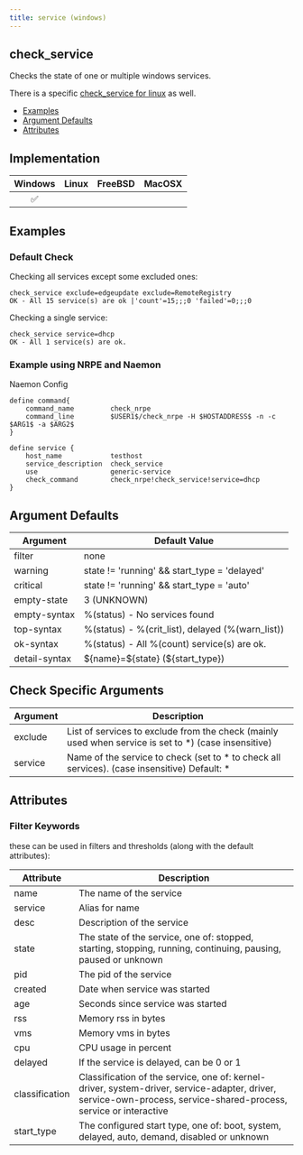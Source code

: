 ```yaml
---
title: service (windows)
---
```


## check_service

Checks the state of one or multiple windows services.

There is a specific [check_service for linux](../check_service_linux) as well.

- [Examples](#examples)
- [Argument Defaults](#argument-defaults)
- [Attributes](#attributes)

## Implementation

| Windows            | Linux | FreeBSD | MacOSX |
|:------------------:|:-----:|:-------:|:------:|
| :white_check_mark: |       |         |        |

## Examples

### Default Check

Checking all services except some excluded ones:

    check_service exclude=edgeupdate exclude=RemoteRegistry
    OK - All 15 service(s) are ok |'count'=15;;;0 'failed'=0;;;0

Checking a single service:

    check_service service=dhcp
    OK - All 1 service(s) are ok.

### Example using NRPE and Naemon

Naemon Config

    define command{
        command_name         check_nrpe
        command_line         $USER1$/check_nrpe -H $HOSTADDRESS$ -n -c $ARG1$ -a $ARG2$
    }

    define service {
        host_name            testhost
        service_description  check_service
        use                  generic-service
        check_command        check_nrpe!check_service!service=dhcp
    }

## Argument Defaults

| Argument      | Default Value                                    |
| ------------- | ------------------------------------------------ |
| filter        | none                                             |
| warning       | state != 'running' && start_type = 'delayed'     |
| critical      | state != 'running' && start_type = 'auto'        |
| empty-state   | 3 (UNKNOWN)                                      |
| empty-syntax  | %(status) - No services found                    |
| top-syntax    | %(status) - %(crit_list), delayed (%(warn_list)) |
| ok-syntax     | %(status) - All %(count) service(s) are ok.      |
| detail-syntax | \${name}=\${state} (\${start_type})              |

## Check Specific Arguments

| Argument | Description                                                                                           |
| -------- | ----------------------------------------------------------------------------------------------------- |
| exclude  | List of services to exclude from the check (mainly used when service is set to \*) (case insensitive) |
| service  | Name of the service to check (set to \* to check all services). (case insensitive) Default: \*        |

## Attributes

### Filter Keywords

these can be used in filters and thresholds (along with the default attributes):

| Attribute      | Description                                                                                          |
| -------------- | ---------------------------------------------------------------------------------------------------- |
| name           | The name of the service                                                                              |
| service        | Alias for name                                                                                       |
| desc           | Description of the service                                                                           |
| state          | The state of the service, one of: stopped, starting, stopping, running, continuing, pausing, paused or unknown |
| pid            | The pid of the service                                                                               |
| created        | Date when service was started                                                                        |
| age            | Seconds since service was started                                                                    |
| rss            | Memory rss in bytes                                                                                  |
| vms            | Memory vms in bytes                                                                                  |
| cpu            | CPU usage in percent                                                                                 |
| delayed        | If the service is delayed, can be 0 or 1                                                             |
| classification | Classification of the service, one of: kernel-driver, system-driver, service-adapter, driver, service-own-process, service-shared-process, service or interactive |
| start_type     | The configured start type, one of: boot, system, delayed, auto, demand, disabled or unknown          |
